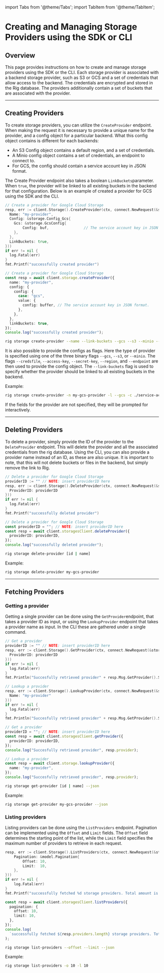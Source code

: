 import Tabs from '@theme/Tabs';
import TabItem from '@theme/TabItem';

# Creating and Managing Storage Providers using the SDK or CLI

## Overview

This page provides instructions on how to create and manage storage providers using the SDK or the CLI. Each storage provider is associated with a backend storage provider, such as S3 or GCS and a set of credentials that allow access to the backend. The credentials are encrypted and stored in the Rig database. The providers additionally contain a set of buckets that are associated with the provider.

<hr class="solid" />

## Creating Providers

To create storage providers, you can utilize the `CreateProvider` endpoint. When making the request it is necessary to provide a unique name for the provider, and a config object for a particular backend. What this config object contains is different for each backends:

- An S3 Config object contains a default region, and a set of credentials.
- A Minio config object contains a set of credentials, an endpoint to connect to.
- For GCS, the config should contain a service account key in JSON format.

The Create Provider endpoint also takes a boolean `LinkBuckets`parameter. When `true`, the provider will be linked to all existing buckets in the backend for that configuration. Below is an example of created a provider for GCS using the SDK and the CLI.

<Tabs>
<TabItem value="go" label="Golang SDK">

```go
// Create a provider for Google Cloud Storage
resp, err := client.Storage().CreateProvider(ctx, connect.NewRequest(&storage.CreateProviderRequest{
  Name: "my-provider",
  Config: &storage.Config_Gcs{
    Gcs: &storage.GcsConfig{
        Config: buf,                // The service account key in JSON format.
    },
  },
  LinkBuckets: true,
}))
if err != nil {
  log.Fatal(err)
}
fmt.Printf("successfully created provider")
```

</TabItem>
<TabItem value="typescript" label="Typescript SDK">

```typescript
// Create a provider for Google Cloud Storage
const resp = await client.storage.createProvider({
  name: "my-provider",
  config: {
    config: {
      case: "gcs",
      value: {
        config: buffer, // The service account key in JSON format.
      },
    },
  },
  linkBuckets: true,
});
console.log("successfully created provider");
```

</TabItem>
<TabItem value="cli" label="CLI">

```sh
rig storage create-provider --name --link-buckets --gcs --s3 --minio --credsfile --access-key --secret-key --region --endpoint
```

It is also possible to provide the configs as flags. Here the type of provider is specified using one of the three binary flags `--gcs`, `--s3`, or `--minio`. The flags `--credsfile`, `--access-key`, `--secret-key`, `--region`, and `--endpoint` are then used to provide the config object. The `--link-buckets` flag is used to specify whether the provider should be linked to all existing buckets in the backend.

Example:

```sh
rig storage create-provider -n my-gcs-provider -l --gcs -c ./service-account-key.json
```

If the fields for the provider are not specified, they will be prompted for interactively.
</TabItem>
</Tabs>

<hr class="solid" />

## Deleting Providers

To delete a provider, simply provide the ID of the provider to the `DeleteProvider` endpoint. This will delete the provider and all the associated credentials from the rig database. Using the CLI, you can also provide a provider name instead of an ID, as these are also unique. It is important to note, that this will not delete buckets or files in the backend, but simply remove the link to Rig.

<Tabs>
<TabItem value="go" label="Golang SDK">

```go
// Delete a provider for Google Cloud Storage
providerID := "" // NOTE: insert providerID here
resp, err := client.Storage().DeleteProvider(ctx, connect.NewRequest(&storage.DeleteProviderRequest{
  ProviderID: providerID
}))
if err != nil {
  log.Fatal(err)
}
fmt.Printf("successfully deleted provider")
```

</TabItem>
<TabItem value="typescript" label="Typescript SDK">

```typescript
// Delete a provider for Google Cloud Storage
const providerID = ""; // NOTE: insert providerID here
const resp = await client.storagesClient.deleteProvider({
  providerID: providerID,
});
console.log("successfully deleted provider");
```

</TabItem>
<TabItem value="cli" label="CLI">

```sh
rig storage delete-provider [id | name]
```

Example:

```sh
rig storage delete-provider my-gcs-provider
```

</TabItem>
</Tabs>

<hr class="solid" />

## Fetching Providers

### Getting a provider

Getting a single provider can be done using the `GetProvider`endpoint, that takes a provider ID as input, or using the `LookupProvider` endpoint that takes a provider name as input. In the CLI these are gathered under a single command.

<Tabs>
<TabItem value="go" label="Golang SDK">

```go
// Get a provider
providerID := "" // NOTE: insert providerID here
resp, err := client.Storage().GetProvider(ctx, connect.NewRequest(&storage.GetProviderRequest{
  ProviderID: providerID
}))
if err != nil {
  log.Fatal(err)
}
fmt.Println("Succesfully retrieved provider" + resp.Msg.GetProvider().String())

// Lookup a provider
resp, err := client.Storage().LookupProvider(ctx, connect.NewRequest(&storage.LookupProviderRequest{
  Name: "my-provider"
}))
if err != nil {
  log.Fatal(err)
}
fmt.Println("Succesfully retrieved provider" + resp.Msg.GetProvider().String())
```

</TabItem>
<TabItem value="typescript" label="Typescript SDK">

```typescript
// Get a provider
providerID = ""; // NOTE: insert providerID here
const resp = await client.storagesClient.getProvider({
  providerID: providerID,
});
console.log("Succesfully retrieved provider", resp.provider);

// Lookup a provider
const resp = await client.storage.lookupProvider({
  name: "my-provider",
});
console.log("Succesfully retrieved provider", resp.provider);
```

</TabItem>
<TabItem value="cli" label="CLI">

```sh
rig storage get-provider [id | name] --json
```

Example:

```sh
rig storage get-provider my-gcs-provider --json
```

</TabItem>
</Tabs>

### Listing providers

Listing providers can be done using the `ListProviders` endpoint. Pagination can be implemented using the `Offset` and `Limit` fields. The `Offset` field determines the starting point of the list, while the `Limit` field specifies the maximum number of providers to retrieve in each request.

<Tabs>
<TabItem value="go" label="Golang SDK">

```go
resp, err := client.Storage().ListProviders(ctx, connect.NewRequest(&storage.ListProvidersRequest{
    Pagination: &model.Pagination{
        Offset: 10,
        Limit:  10,
    },
}))
if err != nil {
    log.Fatal(err)
}
fmt.Printf("successfully fetched %d storage providers. Total amount is: %d", len(resp.Msg.GetProviders()), resp.Msg.GetTotal())
```

</TabItem>
<TabItem value="typescript" label="Typescript SDK">

```typescript
const resp = await client.storagesClient.listProviders({
  pagination: {
    offset: 10,
    limit: 10,
  },
});
console.log(
  `successfully fetched ${resp.providers.length} storage providers. Total amount is: ${resp.total}`,
);
```

</TabItem>

<TabItem value="cli" label="CLI">

```sh
rig storage list-providers --offset --limit --json
```

Example:

```sh
rig storage list-providers -o 10 -l 10
```

</TabItem>
</Tabs>
